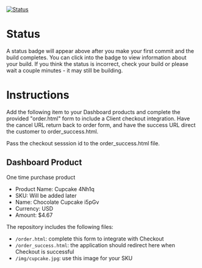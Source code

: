 [![Status](https://img.shields.io/badge/status-BUILDING%20COMMIT:%2088e2f52a0bdd92fb1dacbbb5306158e9fdb5a970-yellow.svg)](https://github.com/andremcb/bakery_scaffold_yYdzB8xbLgpz0upB/commit/88e2f52a0bdd92fb1dacbbb5306158e9fdb5a970)



















# Status

A status badge will appear above after you make your first commit and the build completes. You can click into the badge to view information about your build. If you think the status is incorrect, check your build or please wait a couple minutes - it may still be building.

# Instructions

Add the following item to your Dashboard products and complete the provided "order.html" form to include a Client checkout integration. Have the cancel URL return back to order form, and have the success URL direct the customer to order_success.html.

Pass the checkout sesssion id to the order_success.html file.

## Dashboard Product
One time purchase product
* Product Name: Cupcake 4Nh1q
* SKU: Will be added later
* Name: Chocolate Cupcake i5pGv
* Currency: USD
* Amount: $4.67

The repository includes the following files:
* `/order.html`: complete this form to integrate with Checkout
* `/order_success.html`: the application should redirect here when Checkout is successful
* `/img/cupcake.jpg`: use this image for your SKU
